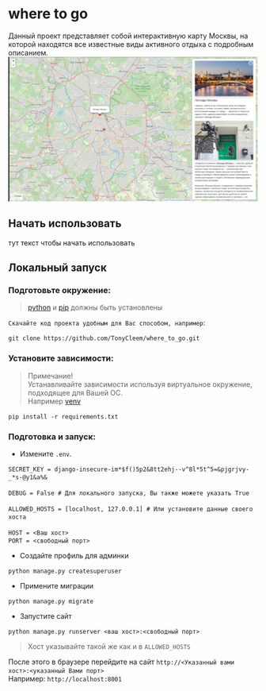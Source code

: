 # where to go 

Данный проект представляет собой интерактивную карту Москвы, на которой находятся все известные виды активного отдыха с подробным описанием.
![alt text](static/demo.png)

## Начать использовать
тут текст чтобы начать использовать

## Локальный запуск


### Подготовьте окружение:


>[python](https://www.python.org/) и [pip](https://pypi.org/project/pip/) должны быть установлены

`Скачайте код проекта удобным для Вас способом, например`:
```
git clone https://github.com/TonyCleem/where_to_go.git
```

### Установите зависимости:


>Примечание!  
Устанавливайте зависимости используя виртуальное окружение, подходящее для Вашей ОС.  
Например [venv](https://docs.python.org/3/library/venv.html)
```
pip install -r requirements.txt
```

### Подготовка и запуск:

- Измените `.env`.  
```
SECRET_KEY = django-insecure-im*$f()5p2&8tt2ehj--v^8l*5t^5=&pjgrjvy-_*s-@y1&a%&

DEBUG = False # Для локального запуска, Вы также можете указать True

ALLOWED_HOSTS = [localhost, 127.0.0.1] # Или установите данные своего хоста

HOST = <Ваш хост>
PORT = <свободный порт>
```
- Создайте профиль для админки
```
python manage.py createsuperuser
```
- Примените миграции
```
python manage.py migrate
```
- Запустите сайт
```
python manage.py runserver <ваш хост>:<свободный порт>
```
>Хост указывайте такой же как и в `ALLOWED_HOSTS`  


После этого в браузере перейдите на сайт `http://<Указанный вами хост>:<указанный Вами порт>`  
Например: `http://localhost:8001`


